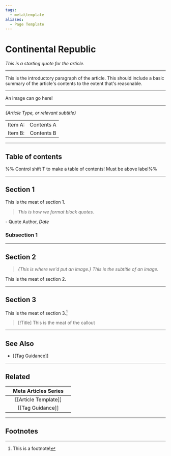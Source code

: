 ```yaml
---
tags:
  - meta\template
aliases:
  - Page Template
---
```

# Continental Republic
*This is a starting quote for the article.*
___

This is the introductory paragraph of the article. This should include a basic summary of the article's contents to the extent that's reasonable.

___

An image can go here!

___

*{Article Type, or relevant subtitle}*

| | |
|:------|------:|
|Item A: | Contents A|
|Item B: | Contents B|

___

## Table of contents

%% Control shift T to make a table of contents! Must be above label%%

___

## Section 1
This is the meat of section 1.
> *This is how we format block quotes.*

\- Quote Author, *Date*

### Subsection 1

___

## Section 2
> *{This is where we'd put an image.}*
> *This is the subtitle of an image.*

This is the meat of section 2.

___

## Section 3
This is the meat of section 3.[^1]
> [!Title]
> This is the meat of the callout

___

## See Also
 - [[Tag Guidance]]

___

## Related

| |Meta Articles Series| |
|-:|:-:|:-|
| |[[Article Template]]| |
| |[[Tag Guidance]]| |

___

## Footnotes

[^1]: This is a footnote!